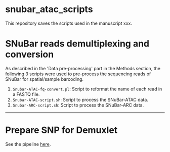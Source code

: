 # snubar_atac_scripts

This repository saves the scripts used in the manuscript xxx. 

# SNuBar reads demultiplexing and conversion

As described in the 'Data pre-processing' part in the Methods section, the following 3 scripts were used to pre-process the sequencing reads of SNuBar for spatial/sample barcoding.

1. `Snubar-ATAC-fq-convert.pl`: Script to reformat the name of each read in a FASTQ file.
2. `Snubar-ATAC-script.sh`: Script to process the SNuBar-ATAC data.
2. `Snubar-ARC-script.sh`: Script to process the SNuBar-ARC data.

---

# Prepare SNP for Demuxlet

See the pipeline [here](https://github.com/Puriney/prepare_demuxlet_snp/tree/2d89c3cefe63e2604b2992fab9933dab2e2ad0b7).
